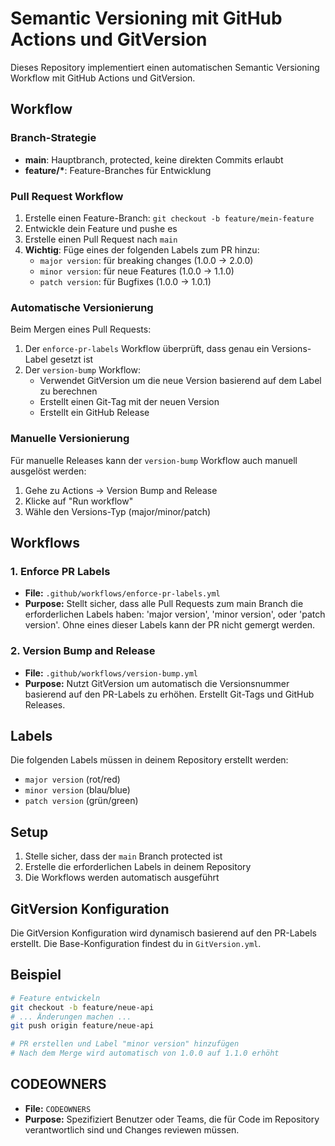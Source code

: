 # Semantic Versioning mit GitHub Actions und GitVersion

Dieses Repository implementiert einen automatischen Semantic Versioning Workflow mit GitHub Actions und GitVersion.

## Workflow

### Branch-Strategie

- **main**: Hauptbranch, protected, keine direkten Commits erlaubt
- **feature/\***: Feature-Branches für Entwicklung

### Pull Request Workflow

1. Erstelle einen Feature-Branch: `git checkout -b feature/mein-feature`
2. Entwickle dein Feature und pushe es
3. Erstelle einen Pull Request nach `main`
4. **Wichtig**: Füge eines der folgenden Labels zum PR hinzu:
   - `major version`: für breaking changes (1.0.0 → 2.0.0)
   - `minor version`: für neue Features (1.0.0 → 1.1.0)
   - `patch version`: für Bugfixes (1.0.0 → 1.0.1)

### Automatische Versionierung

Beim Mergen eines Pull Requests:

1. Der `enforce-pr-labels` Workflow überprüft, dass genau ein Versions-Label gesetzt ist
2. Der `version-bump` Workflow:
   - Verwendet GitVersion um die neue Version basierend auf dem Label zu berechnen
   - Erstellt einen Git-Tag mit der neuen Version
   - Erstellt ein GitHub Release

### Manuelle Versionierung

Für manuelle Releases kann der `version-bump` Workflow auch manuell ausgelöst werden:

1. Gehe zu Actions → Version Bump and Release
2. Klicke auf "Run workflow"
3. Wähle den Versions-Typ (major/minor/patch)

## Workflows

### 1. Enforce PR Labels

- **File:** `.github/workflows/enforce-pr-labels.yml`
- **Purpose:** Stellt sicher, dass alle Pull Requests zum main Branch die erforderlichen Labels haben: 'major version', 'minor version', oder 'patch version'. Ohne eines dieser Labels kann der PR nicht gemergt werden.

### 2. Version Bump and Release

- **File:** `.github/workflows/version-bump.yml`
- **Purpose:** Nutzt GitVersion um automatisch die Versionsnummer basierend auf den PR-Labels zu erhöhen. Erstellt Git-Tags und GitHub Releases.

## Labels

Die folgenden Labels müssen in deinem Repository erstellt werden:

- `major version` (rot/red)
- `minor version` (blau/blue)
- `patch version` (grün/green)

## Setup

1. Stelle sicher, dass der `main` Branch protected ist
2. Erstelle die erforderlichen Labels in deinem Repository
3. Die Workflows werden automatisch ausgeführt

## GitVersion Konfiguration

Die GitVersion Konfiguration wird dynamisch basierend auf den PR-Labels erstellt. Die Base-Konfiguration findest du in `GitVersion.yml`.

## Beispiel

```bash
# Feature entwickeln
git checkout -b feature/neue-api
# ... Änderungen machen ...
git push origin feature/neue-api

# PR erstellen und Label "minor version" hinzufügen
# Nach dem Merge wird automatisch von 1.0.0 auf 1.1.0 erhöht
```

## CODEOWNERS

- **File:** `CODEOWNERS`
- **Purpose:** Spezifiziert Benutzer oder Teams, die für Code im Repository verantwortlich sind und Changes reviewen müssen.
